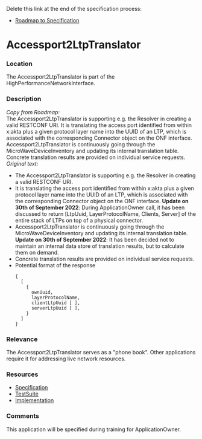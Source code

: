 Delete this link at the end of the specification process:  
- [Roadmap to Specification](../../issues/1)

# Accessport2LtpTranslator

### Location
The Accessport2LtpTranslator is part of the HighPerformanceNetworkInterface.

### Description
_Copy from Roadmap:_  
The Accessport2LtpTranslator is supporting e.g. the Resolver in creating a valid RESTCONF URI. It is translating the access port identified from within x:akta plus a given protocol layer name into the UUID of an LTP, which is associated with the corresponding Connector object on the ONF interface. Accessport2LtpTranslator is continuously going through the MicroWaveDeviceInventory and updating its internal translation table. Concrete translation results are provided on individual service requests.  
_Original text:_  
- The Accessport2LtpTranslator is supporting e.g. the Resolver in creating a valid RESTCONF URI. 
- It is translating the access port identified from within x:akta plus a given protocol layer name into the UUID of an LTP, which is associated with the corresponding Connector object on the ONF interface. **Update on 30th of September 2022**: During ApplicationOwner call, it has been discussed to return [LtpUuid, LayerProtocolName, Clients, Server] of the entire stack of LTPs on top of a physical connector. 
- Accessport2LtpTranslator is continuously going through the MicroWaveDeviceInventory and updating its internal translation table. **Update on 30th of September 2022**: It has been decided not to maintain an internal data store of translation results, but to calculate them on demand.
- Concrete translation results are provided on individual service requests.
- Potential format of the response 
  ````
  {
    [
      {
        ownUuid,
        layerProtocolName,
        clientLtpUuid [ ],
        serverLtpUuid [ ],
      }
    ]
  }
  ````

### Relevance
The Accessport2LtpTranslator serves as a "phone book". 
Other applications require it for addressing live network resources.

### Resources
- [Specification](./spec/)
- [TestSuite](./testing/)
- [Implementation](./server/)

### Comments
This application will be specified during training for ApplicationOwner.
